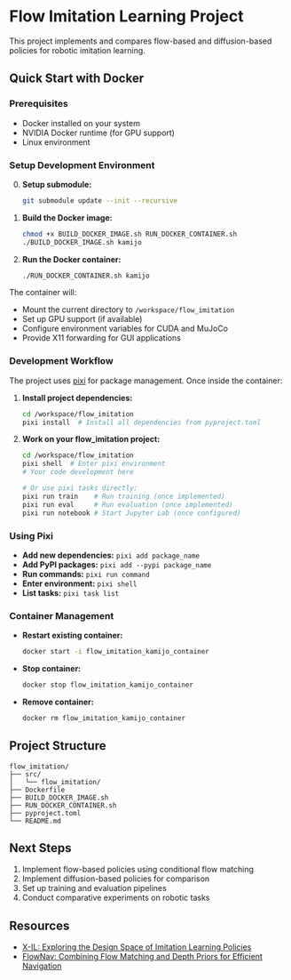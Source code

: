# Flow Imitation Learning Project

This project implements and compares flow-based and diffusion-based policies for robotic imitation learning.

## Quick Start with Docker

### Prerequisites
- Docker installed on your system
- NVIDIA Docker runtime (for GPU support)
- Linux environment

### Setup Development Environment

0. **Setup submodule:**
   ```bash
   git submodule update --init --recursive
   ```

1. **Build the Docker image:**
   ```bash
   chmod +x BUILD_DOCKER_IMAGE.sh RUN_DOCKER_CONTAINER.sh
   ./BUILD_DOCKER_IMAGE.sh kamijo
   ```

2. **Run the Docker container:**
   ```bash
   ./RUN_DOCKER_CONTAINER.sh kamijo
   ```

The container will:
- Mount the current directory to `/workspace/flow_imitation`
- Set up GPU support (if available)
- Configure environment variables for CUDA and MuJoCo
- Provide X11 forwarding for GUI applications

### Development Workflow

The project uses [pixi](https://pixi.sh/) for package management. Once inside the container:

1. **Install project dependencies:**
   ```bash
   cd /workspace/flow_imitation
   pixi install  # Install all dependencies from pyproject.toml
   ```

2. **Work on your flow_imitation project:**
   ```bash
   cd /workspace/flow_imitation
   pixi shell  # Enter pixi environment
   # Your code development here
   
   # Or use pixi tasks directly:
   pixi run train    # Run training (once implemented)
   pixi run eval     # Run evaluation (once implemented)
   pixi run notebook # Start Jupyter Lab (once configured)
   ```

### Using Pixi

- **Add new dependencies:** `pixi add package_name`
- **Add PyPI packages:** `pixi add --pypi package_name`
- **Run commands:** `pixi run command`
- **Enter environment:** `pixi shell`
- **List tasks:** `pixi task list`

### Container Management

- **Restart existing container:**
  ```bash
  docker start -i flow_imitation_kamijo_container
  ```

- **Stop container:**
  ```bash
  docker stop flow_imitation_kamijo_container
  ```

- **Remove container:**
  ```bash
  docker rm flow_imitation_kamijo_container
  ```

## Project Structure

```
flow_imitation/
├── src/
│   └── flow_imitation/
├── Dockerfile
├── BUILD_DOCKER_IMAGE.sh
├── RUN_DOCKER_CONTAINER.sh
├── pyproject.toml
└── README.md
```

## Next Steps

1. Implement flow-based policies using conditional flow matching
2. Implement diffusion-based policies for comparison
3. Set up training and evaluation pipelines
4. Conduct comparative experiments on robotic tasks

## Resources

- [X-IL: Exploring the Design Space of Imitation Learning Policies](https://arxiv.org/abs/2502.12330)
- [FlowNav: Combining Flow Matching and Depth Priors for Efficient Navigation](https://arxiv.org/abs/2411.09524) 
